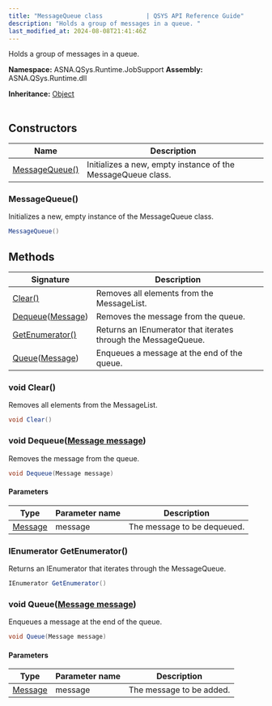 ```yaml
---
title: "MessageQueue class            | QSYS API Reference Guide"
description: "Holds a group of messages in a queue. "
last_modified_at: 2024-08-08T21:41:46Z
---
```


Holds a group of messages in a queue.

**Namespace:** ASNA.QSys.Runtime.JobSupport
**Assembly:** ASNA.QSys.Runtime.dll

**Inheritance:** [Object](https://docs.microsoft.com/en-us/dotnet/api/system.object)
<br>
<br>

## Constructors

| Name | Description |
| --- | --- |
| [MessageQueue()](#messagequeue) | Initializes a new, empty instance of the MessageQueue class.

### MessageQueue()

Initializes a new, empty instance of the MessageQueue class.

```cs
MessageQueue()
```

## Methods

| Signature | Description |
| --- | --- |
| [Clear()](#void-clear) | Removes all elements from the MessageList.
| [Dequeue](#void-dequeuemessage-message)([Message](/reference/runtime/qsys-runtime-job-support/message.html)) | Removes the message from the queue.
| [GetEnumerator()](#ienumerator-getenumerator) | Returns an IEnumerator that iterates through the MessageQueue.
| [Queue](#void-queuemessage-message)([Message](/reference/runtime/qsys-runtime-job-support/message.html)) | Enqueues a message at the end of the queue.

### void Clear()

Removes all elements from the MessageList.

```cs
void Clear()
```

### void Dequeue([Message message](/reference/runtime/qsys-runtime-job-support/message.html))

Removes the message from the queue.

```cs
void Dequeue(Message message)
```

#### Parameters

| Type | Parameter name | Description
| --- | --- | ---
| [Message](/reference/runtime/qsys-runtime-job-support/message.html) | message | The message to be dequeued.

### IEnumerator GetEnumerator()

Returns an IEnumerator that iterates through the MessageQueue.

```cs
IEnumerator GetEnumerator()
```

### void Queue([Message message](/reference/runtime/qsys-runtime-job-support/message.html))

Enqueues a message at the end of the queue.

```cs
void Queue(Message message)
```

#### Parameters

| Type | Parameter name | Description
| --- | --- | ---
| [Message](/reference/runtime/qsys-runtime-job-support/message.html) | message | The message to be added.

